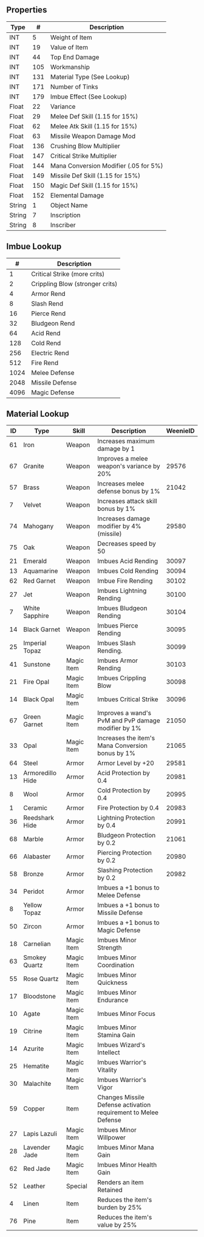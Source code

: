 ## Properties
|Type | # | Description |
|-|-|-|
| INT | 5 | Weight of Item |
| INT | 19 | Value of Item |
| INT | 44 | Top End Damage |
| INT | 105 | Workmanship |
| INT | 131 | Material Type (See Lookup) |
| INT | 171 | Number of Tinks |
| INT | 179 | Imbue Effect (See Lookup) |
| Float | 22 | Variance |
| Float | 29 | Melee Def Skill (1.15 for 15%) |
| Float | 62 | Melee Atk Skill (1.15 for 15%) |
| Float | 63 | Missile Weapon Damage Mod |
| Float | 136 | Crushing Blow Multiplier |
| Float | 147 | Critical Strike Multiplier |
| Float | 144 | Mana Conversion Modifier (.05 for 5%) |
| Float | 149 | Missile Def Skill (1.15 for 15%) |
| Float | 150 | Magic Def Skill (1.15 for 15%) |
| Float | 152 | Elemental Damage |
| String | 1 | Object Name |
| String | 7 | Inscription |
| String | 8 | Inscriber |

## Imbue Lookup
| # | Description |
|-|-|
| 1 | Critical Strike (more crits) |
| 2 | Crippling Blow (stronger crits) |
| 4 | Armor Rend |
| 8 | Slash Rend |
| 16 | Pierce Rend |
| 32| Bludgeon Rend |
| 64| Acid Rend |
| 128 | Cold Rend |
| 256 | Electric Rend |
| 512 | Fire Rend |
| 1024 | Melee Defense |
| 2048 | Missile Defense |
| 4096 | Magic Defense |

## Material Lookup
| ID | Type | Skill | Description | WeenieID |
|-|-|-|-|-|
| 61 | Iron | Weapon | Increases maximum damage by 1 |  |
| 67 | Granite | Weapon | Improves a melee weapon's variance by 20% | 29576 |
| 57 | Brass | Weapon | Increases melee defense bonus by 1% | 21042 |
| 7 | Velvet | Weapon | Increases attack skill bonus by 1% |
| 74 | Mahogany | Weapon | Increases damage modifier by 4% (missile) | 29580 |
| 75 | Oak | Weapon | Decreases speed by 50 |
| 21 | Emerald | Weapon | Imbues Acid Rending | 30097 |
| 13 | Aquamarine | Weapon | Imbues Cold Rending | 30094 |
| 62 | Red Garnet | Weapon | Imbue Fire Rending | 30102 |
| 27 | Jet | Weapon | Imbues Lightning Rending | 30100 |
| 7 | White Sapphire | Weapon | Imbues Bludgeon Rending | 30104 |
| 14 | Black Garnet | Weapon | Imbues Pierce Rending | 30095 |
| 25 | Imperial Topaz | Weapon | Imbues Slash Rending. | 30099 |
| 41 | Sunstone | Magic Item | Imbues Armor Rending | 30103 |
| 21 | Fire Opal | Magic Item | Imbues Crippling Blow | 30098 |
| 14 | Black Opal | Magic Item | Imbues Critical Strike | 30096 |
| 67 | Green Garnet | Magic Item | Improves a wand's PvM and PvP damage modifier by 1% | 21050 |
| 33 | Opal | Magic Item | Increases the item's Mana Conversion bonus by 1% | 21065 |
| 64 | Steel | Armor | Armor Level by +20 | 29581 |
| 13 | Armoredillo Hide | Armor | Acid Protection by 0.4 | 20981 |
| 8 | Wool | Armor | Cold Protection by 0.4 | 20995 |
| 1 | Ceramic | Armor | Fire Protection by 0.4 | 20983 |
| 36 | Reedshark Hide | Armor | Lightning Protection by 0.4 | 20991 |
| 68 | Marble | Armor | Bludgeon Protection by 0.2 | 21061 |
| 66 | Alabaster | Armor | Piercing Protection by 0.2 | 20980 |
| 58 | Bronze | Armor | Slashing Protection by 0.2 | 20982 |
| 34 | Peridot | Armor | Imbues a +1 bonus to Melee Defense |
| 8 | Yellow Topaz | Armor | Imbues a +1 bonus to Missile Defense |
| 50 | Zircon | Armor | Imbues a +1 bonus to Magic Defense |
| 18 | Carnelian | Magic Item | Imbues Minor Strength |
| 63 | Smokey Quartz | Magic Item | Imbues Minor Coordination |
| 55 | Rose Quartz | Magic Item | Imbues Minor Quickness |
| 17 | Bloodstone | Magic Item | Imbues Minor Endurance |
| 10 | Agate | Magic Item | Imbues Minor Focus |
| 19 | Citrine | Magic Item | Imbues Minor Stamina Gain |
| 14 | Azurite | Magic Item | Imbues Wizard's Intellect |
| 25 | Hematite | Magic Item | Imbues Warrior's Vitality |
| 30 | Malachite | Magic Item | Imbues Warrior's Vigor |
| 59 | Copper | Item | Changes Missile Defense activation requirement to Melee Defense |
| 27 | Lapis Lazuli | Magic Item | Imbues Minor Willpower |
| 28 | Lavender Jade | Magic Item | Imbues Minor Mana Gain |
| 62 | Red Jade | Magic Item | Imbues Minor Health Gain |
| 52 | Leather | Special | Renders an item Retained |
| 4 | Linen | Item | Reduces the item's burden by 25% |
| 76 | Pine | Item | Reduces the item's value by 25% |